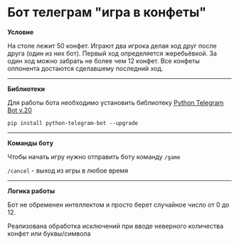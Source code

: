 # Бот телеграм "игра в конфеты"

**Условие**

На столе лежит 50 конфет. Играют два игрока делая ход друг после друга (один из них бот). Первый ход определяется жеребьёвкой. За один ход можно забрать не более чем 12 конфет. Все конфеты оппонента достаются сделавшему последний ход.

---
**Библиотеки**

Для работы бота необходимо установить библиотеку [Python Telegram Bot v.20](https://docs.python-telegram-bot.org/en/stable/# "Описание")

<code>pip install python-telegram-bot --upgrade</code>

---
**Команды боту**

Чтобы начать игру нужно отправить боту команду <code>/game</code>

<code>/cancel</code> - выход из игры в любое время

---
**Логика работы**

Бот не обременен интеллектом и просто берет случайное число от 0 до 12.

Реализована обработка исключений при вводе неверного количества конфет или буквы/символа